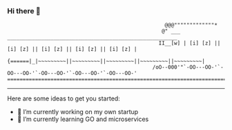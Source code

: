 ### Hi there 👋

                                                       @@@"""""""""""""*
                                                      @" ___ _______________________________________________________
                                                     II__[w] | [i] [z] || [i] [z] || [i] [z] || [i] [z] || [i] [z] |
                                                    {======|_|~~~~~~~~~||~~~~~~~~~||~~~~~~~~~||~~~~~~~~~||~~~~~~~~~|
                                                   /oO--000'"`-OO---OO-'`-OO---OO-'`-OO---OO-'`-OO---OO-'`-OO---OO-'
    ================================================================================================================
********************************************************************************************************************

Here are some ideas to get you started:

- 🔭 I’m currently working on my own startup
- 🌱 I’m currently learning GO and microservices
